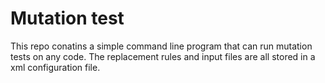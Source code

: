 # Mutation test

This repo conatins a simple command line program that can run mutation tests on any code. 
The replacement rules and input files are all stored in a xml configuration file.

